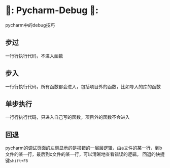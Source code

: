 # 📘: Pycharm-Debug 📘:
pycharm中的debug技巧
## 步过
一行行执行代码，不进入函数
## 步入
一行行执行代码，所有函数都会进入，包括项目外的函数，比如导入的库的函数
## 单步执行
一行行执行代码，只进入自己写的函数，项目外的函数不会进入
## 回退
pycharm的调试页面的左侧显示的是报错的一层层逻辑，由a文件的某一行，到b文件的某一行，最后到c文件的某一行，可以清晰地查看错误的逻辑。
回退的快捷键`shift+F8`
